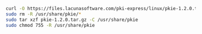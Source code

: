 ﻿```sh
curl -O https://files.lacunasoftware.com/pki-express/linux/pkie-1.2.0.tar.gz
sudo rm -R /usr/share/pkie/*
sudo tar xzf pkie-1.2.0.tar.gz -C /usr/share/pkie
sudo chmod 755 -R /usr/share/pkie
```
